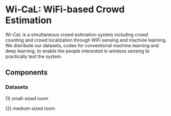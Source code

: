 # Wi-CaL: WiFi-based Crowd Estimation
Wi-CaL is a simultaneous crowd estimation system including crowd counting and crowd localization through WiFi sensing and machine learning. We distribute our datasets, codes for conventional machine learning and deep learning, to enable the people interested in wireless sensing to practically test the system.

## Components

### Datasets
(1) small-sized room

(2) medium-sized room
